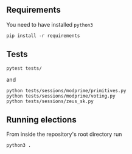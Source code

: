 <!-- [![Build Status](https://travis-ci.com/FoteinosMerg/core.svg?branch=master)](https://travis-ci.com/FoteinosMerg/core)
[![codecov](https://codecov.io/gh/FoteinosMerg/core/branch/master/graph/badge.svg)](https://codecov.io/gh/FoteinosMerg/core) -->

## Requirements

You need to have installed `python3`

```shell
pip install -r requirements
```

## Tests

```shell
pytest tests/
```

and

```shell
python tests/sessions/modprime/primitives.py
python tests/sessions/modprime/voting.py
python tests/sessions/zeus_sk.py
```

## Running elections

From inside the repository's root directory run

```shell
python3 .
```
